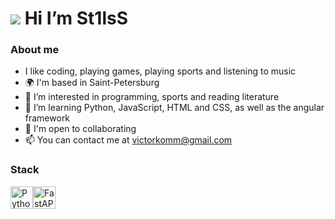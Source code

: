 ![](https://user-images.githubusercontent.com/18350557/176309783-0785949b-9127-417c-8b55-ab5a4333674e.gif) Hi I’m St1lsS
=============================================================================================================================
### About me
* I like coding, playing games, playing sports and listening to music
* 🌍 I'm based in Saint-Petersburg
* 👀 I’m interested in programming, sports and reading literature
* 📖 I’m learning Python, JavaScript, HTML and CSS, as well as the angular framework
* 👥 I'm open to collaborating 
* 📫 You can contact me at victorkomm@gmail.com


### Stack
<p align="left">
    <a href="https://www.python.org/" target="_blank" rel="noreferrer"><img
            src="https://raw.githubusercontent.com/danielcranney/readme-generator/main/public/icons/skills/python-colored.svg"
            width="36" height="36" alt="Python" /></a><a href="https://www.java.com/" target="_blank"
        rel="noreferrer"><img
            src="https://raw.githubusercontent.com/danielcranney/readme-generator/main/public/icons/skills/javascript-colored.svg"
            width="36" height="36" alt="FastAPI" /></a>
</p>


